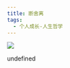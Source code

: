```yaml
---
title: 断舍离
tags:
  - 个人成长-人生哲学
---
```


![](https://cdn.weread.qq.com/weread/cover/29/YueWen_25066071/s_YueWen_25066071.jpg)

undefined